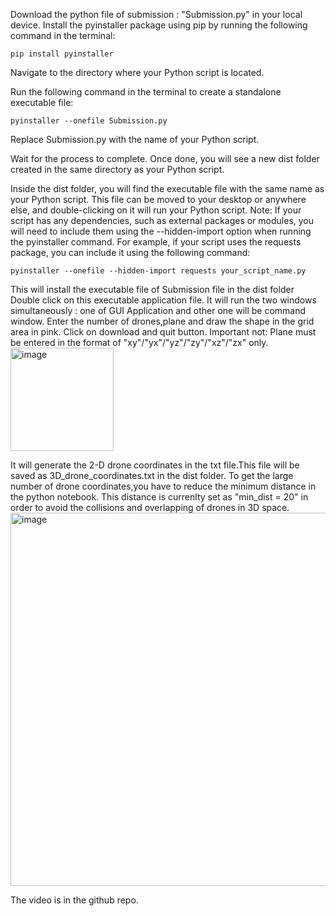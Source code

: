 Download the python file of submission : "Submission.py" in your local device.
Install the pyinstaller package using pip by running the following command in the terminal:

```
pip install pyinstaller
```

Navigate to the directory where your Python script is located.

Run the following command in the terminal to create a standalone executable file:
```
pyinstaller --onefile Submission.py
```
Replace Submission.py with the name of your Python script.

Wait for the process to complete. Once done, you will see a new dist folder created in the same directory as your Python script.

Inside the dist folder, you will find the executable file with the same name as your Python script. This file can be moved to your desktop or anywhere else, and double-clicking on it will run your Python script.
Note: If your script has any dependencies, such as external packages or modules, you will need to include them using the --hidden-import option when running the pyinstaller command. For example, if your script uses the requests package, you can include it using the following command:
```
pyinstaller --onefile --hidden-import requests your_script_name.py
```
This will install the executable file of Submission file in the dist folder
Double click on this executable application file.
It will run the two windows simultaneously : one of GUI Application and other one will be command window.
Enter the number of drones,plane and draw the shape in the grid area in pink. Click on download and quit button.
Important not: Plane must be entered in the format of "xy"/"yx"/"yz"/"zy"/"xz"/"zx" only.
<img width="165" alt="image" src="https://user-images.githubusercontent.com/87833566/232300586-f1b2f7e0-bb30-48eb-bc1d-91a9463b6180.png">

It will generate the 2-D drone coordinates in the txt file.This file will be saved as 3D_drone_coordinates.txt in the dist folder.
To get the large number of drone coordinates,you have to reduce the minimum distance in the python notebook. This distance is currenlty set as "min_dist = 20" in order to avoid the collisions and overlapping of drones in 3D space.
<img width="597" alt="image" src="https://user-images.githubusercontent.com/87833566/232300682-9c4fa40f-93cf-462e-afe7-f8465b85a145.png">

The video is in the github repo.
